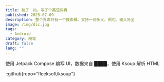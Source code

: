```yaml
---
title: 脑子一热，写了个英语词典
published: 2025-07-09
description: 整个界面只有一个搜索框。支持一词多义、例句、输入补全
image: /img/dic.jpg
tags:
  - Android
category: 随笔
draft: false
lang: ""
---
```


使用 Jetpack Compose 编写 UI，数据来自 ████，使用 Ksoup 解析 HTML

::github{repo="fleeksoft/ksoup"}
